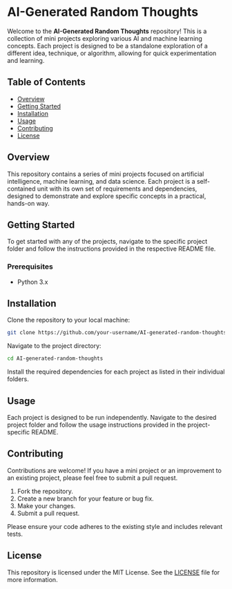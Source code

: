 # AI-Generated Random Thoughts

Welcome to the **AI-Generated Random Thoughts** repository! This is a collection of mini projects exploring various AI and machine learning concepts. Each project is designed to be a standalone exploration of a different idea, technique, or algorithm, allowing for quick experimentation and learning.

## Table of Contents

- [Overview](#overview)
- [Getting Started](#getting-started)
- [Installation](#installation)
- [Usage](#usage)
- [Contributing](#contributing)
- [License](#license)

## Overview

This repository contains a series of mini projects focused on artificial intelligence, machine learning, and data science. Each project is a self-contained unit with its own set of requirements and dependencies, designed to demonstrate and explore specific concepts in a practical, hands-on way.

## Getting Started

To get started with any of the projects, navigate to the specific project folder and follow the instructions provided in the respective README file.

### Prerequisites

- Python 3.x

## Installation

Clone the repository to your local machine:

```bash
git clone https://github.com/your-username/AI-generated-random-thoughts.git
```

Navigate to the project directory:

```bash
cd AI-generated-random-thoughts
```

Install the required dependencies for each project as listed in their individual folders.

## Usage

Each project is designed to be run independently. Navigate to the desired project folder and follow the usage instructions provided in the project-specific README.

## Contributing

Contributions are welcome! If you have a mini project or an improvement to an existing project, please feel free to submit a pull request. 

1. Fork the repository.
2. Create a new branch for your feature or bug fix.
3. Make your changes.
4. Submit a pull request.

Please ensure your code adheres to the existing style and includes relevant tests.

## License

This repository is licensed under the MIT License. See the [LICENSE](./LICENSE) file for more information.
```
